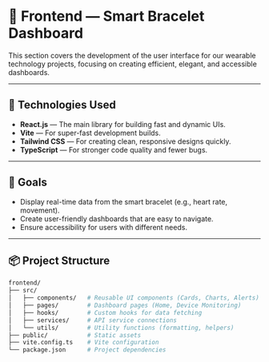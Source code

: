 # 🔵 Frontend — Smart Bracelet Dashboard

This section covers the development of the user interface for our wearable technology projects, focusing on creating efficient, elegant, and accessible dashboards.

---

## 🚀 Technologies Used

- **React.js** — The main library for building fast and dynamic UIs.
- **Vite** — For super-fast development builds.
- **Tailwind CSS** — For creating clean, responsive designs quickly.
- **TypeScript** — For stronger code quality and fewer bugs.

---

## 🎯 Goals

- Display real-time data from the smart bracelet (e.g., heart rate, movement).
- Create user-friendly dashboards that are easy to navigate.
- Ensure accessibility for users with different needs.

---

## 📦 Project Structure

```bash
frontend/
├── src/
│   ├── components/   # Reusable UI components (Cards, Charts, Alerts)
│   ├── pages/        # Dashboard pages (Home, Device Monitoring)
│   ├── hooks/        # Custom hooks for data fetching
│   ├── services/     # API service connections
│   └── utils/        # Utility functions (formatting, helpers)
├── public/           # Static assets
├── vite.config.ts    # Vite configuration
└── package.json      # Project dependencies
